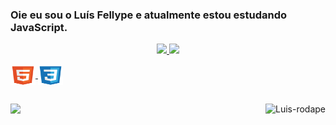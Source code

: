 ### Oie eu sou o Luís Fellype e atualmente estou estudando JavaScript.

<div align="center">
  <a href="https://github.com/luisfellype">
  <img height="180em" src="https://github-readme-stats-sigma-five.vercel.app/api?username=luisfellype&show_icons=false&theme=dark&include_all_commits=true&count_private=true"/>
  <img height="230em" padding="2em" src="https://github-readme-stats-sigma-five.vercel.app/api/top-langs/?username=luisfellype&layout=compact&lang_count=7&theme=dark"/>
</div>
<div style="display: inline_block"><br>
  <img align="center" alt="Luis-HTML" height="30" width="40" src="https://raw.githubusercontent.com/devicons/devicon/master/icons/html5/html5-original.svg">
  <img align="center" alt="Luis-CSS" height="30" width="40" src="https://raw.githubusercontent.com/devicons/devicon/master/icons/css3/css3-original.svg">
</div>

##

<div> 
  <a href = "mailto:luisfellypealmeida@gmail.com"><img src="https://img.shields.io/badge/-Gmail-%23333?style=for-the-badge&logo=gmail&logoColor=white" target="_blank"></a>

  <img align="right" alt="Luis-rodape" src="https://cdn.discordapp.com/attachments/1000932415721717853/1057487445710610533/rodape.png" right>
 
</div>

<!--  Programações que ainda não estudei
Javascript  <img align="center" alt="Luis-Js" height="30" width="40" src="https://raw.githubusercontent.com/devicons/devicon/master/icons/javascript/javascript-plain.svg">
Typescript  <img align="center" alt="Luis-Ts" height="30" width="40" src="https://raw.githubusercontent.com/devicons/devicon/master/icons/typescript/typescript-plain.svg">
React  <img align="center" alt="Luis-React" height="30" width="40" src="https://raw.githubusercontent.com/devicons/devicon/master/icons/react/react-original.svg"> 
Python  <img align="center" alt="Luis-Python" height="30" width="40" src="https://raw.githubusercontent.com/devicons/devicon/master/icons/python/python-original.svg">
Csharp  <img align="center" alt="Luis-Csharp" height="30" width="40" src="https://raw.githubusercontent.com/devicons/devicon/master/icons/csharp/csharp-original.svg">
-->
